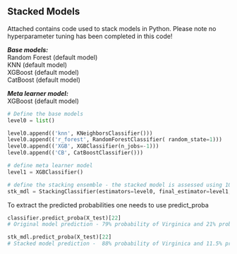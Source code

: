 Stacked Models
---

Attached contains code used to stack models in Python. Please note no hyperparameter tuning has been completed in this code!

***Base models:***  
Random Forest (default model)  
KNN (default model)  
XGBoost (default model)  
CatBoost (default model)  

***Meta learner model:***  
XGBoost (default model)

```python
# Define the base models
level0 = list()

level0.append(('knn', KNeighborsClassifier()))
level0.append(('r_forest', RandomForestClassifier( random_state=1)))
level0.append(('XGB', XGBClassifier(n_jobs=-1)))
level0.append(('CB', CatBoostClassifier()))

# define meta learner model
level1 = XGBClassifier()

# define the stacking ensemble - the stacked model is assessed using 10 cross validations
stk_mdl = StackingClassifier(estimators=level0, final_estimator=level1, cv=10, n_jobs=-1, verbose=2)
```

To extract the predicted probabilities one needs to use predict_proba

```python
classifier.predict_proba(X_test)[22]
# Original model prediction - 79% probability of Virginica and 21% probability of Versicolor

stk_mdl.predict_proba(X_test)[22]
# Stacked model prediction -  88% probability of Virginica and 11.5% probability of Versicolor
```
